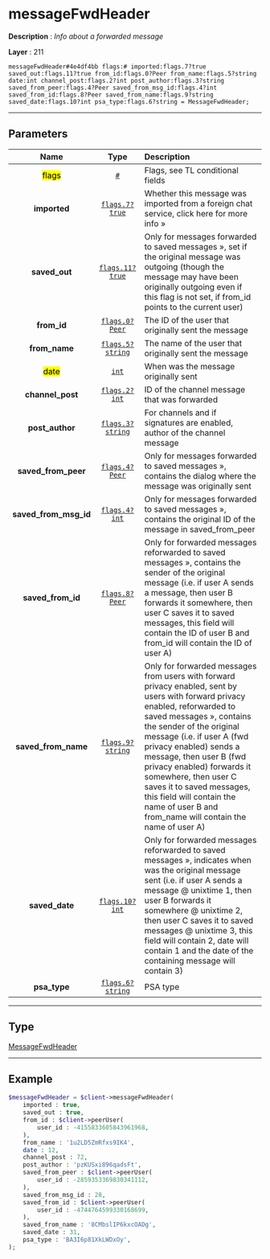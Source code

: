 # messageFwdHeader

**Description** : *Info about a forwarded message*

**Layer** : 211

```tl
messageFwdHeader#4e4df4bb flags:# imported:flags.7?true saved_out:flags.11?true from_id:flags.0?Peer from_name:flags.5?string date:int channel_post:flags.2?int post_author:flags.3?string saved_from_peer:flags.4?Peer saved_from_msg_id:flags.4?int saved_from_id:flags.8?Peer saved_from_name:flags.9?string saved_date:flags.10?int psa_type:flags.6?string = MessageFwdHeader;
```

---

## Parameters

| Name | Type | Description |
| :---: | :---: | :--- |
| <mark>flags</mark> | [`#`](type/#) | Flags, see TL conditional fields |
| **imported** | [`flags.7?true`](type/true) | Whether this message was imported from a foreign chat service, click here for more info » |
| **saved_out** | [`flags.11?true`](type/true) | Only for messages forwarded to saved messages », set if the original message was outgoing (though the message may have been originally outgoing even if this flag is not set, if from_id points to the current user) |
| **from_id** | [`flags.0?Peer`](type/Peer) | The ID of the user that originally sent the message |
| **from_name** | [`flags.5?string`](type/string) | The name of the user that originally sent the message |
| <mark>date</mark> | [`int`](type/int) | When was the message originally sent |
| **channel_post** | [`flags.2?int`](type/int) | ID of the channel message that was forwarded |
| **post_author** | [`flags.3?string`](type/string) | For channels and if signatures are enabled, author of the channel message |
| **saved_from_peer** | [`flags.4?Peer`](type/Peer) | Only for messages forwarded to saved messages », contains the dialog where the message was originally sent |
| **saved_from_msg_id** | [`flags.4?int`](type/int) | Only for messages forwarded to saved messages », contains the original ID of the message in saved_from_peer |
| **saved_from_id** | [`flags.8?Peer`](type/Peer) | Only for forwarded messages reforwarded to saved messages », contains the sender of the original message (i.e. if user A sends a message, then user B forwards it somewhere, then user C saves it to saved messages, this field will contain the ID of user B and from_id will contain the ID of user A) |
| **saved_from_name** | [`flags.9?string`](type/string) | Only for forwarded messages from users with forward privacy enabled, sent by users with forward privacy enabled, reforwarded to saved messages », contains the sender of the original message (i.e. if user A (fwd privacy enabled) sends a message, then user B (fwd privacy enabled) forwards it somewhere, then user C saves it to saved messages, this field will contain the name of user B and from_name will contain the name of user A) |
| **saved_date** | [`flags.10?int`](type/int) | Only for forwarded messages reforwarded to saved messages », indicates when was the original message sent (i.e. if user A sends a message @ unixtime 1, then user B forwards it somewhere @ unixtime 2, then user C saves it to saved messages @ unixtime 3, this field will contain 2, date will contain 1 and the date of the containing message will contain 3) |
| **psa_type** | [`flags.6?string`](type/string) | PSA type |

---

## Type

[MessageFwdHeader](type/MessageFwdHeader)

---

## Example

```php
$messageFwdHeader = $client->messageFwdHeader(
	imported : true,
	saved_out : true,
	from_id : $client->peerUser(
		user_id : -4155833605843961968,
	),
	from_name : '1u2LD5ZmRfxs9IK4',
	date : 12,
	channel_post : 72,
	post_author : 'pzKUSxi896qadsFt',
	saved_from_peer : $client->peerUser(
		user_id : -2859353369830341112,
	),
	saved_from_msg_id : 28,
	saved_from_id : $client->peerUser(
		user_id : -4744764599330168699,
	),
	saved_from_name : '8CMbslIP6kxcOADg',
	saved_date : 31,
	psa_type : 'BA3I6p81XkLWDxOy',
);
```